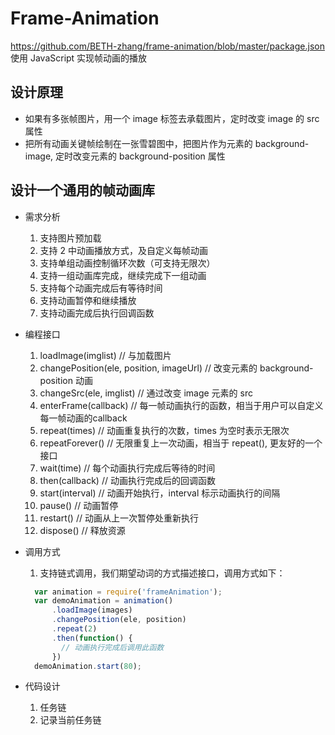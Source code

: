 # Frame-Animation

https://github.com/BETH-zhang/frame-animation/blob/master/package.json
使用 JavaScript 实现帧动画的播放

## 设计原理

* 如果有多张帧图片，用一个 image 标签去承载图片，定时改变 image 的 src 属性
* 把所有动画关键帧绘制在一张雪碧图中，把图片作为元素的 background-image, 定时改变元素的 background-position 属性

## 设计一个通用的帧动画库

* 需求分析

  1. 支持图片预加载
  2. 支持 2 中动画播放方式，及自定义每帧动画
  3. 支持单组动画控制循环次数（可支持无限次）
  4. 支持一组动画库完成，继续完成下一组动画
  5. 支持每个动画完成后有等待时间
  6. 支持动画暂停和继续播放
  7. 支持动画完成后执行回调函数

* 编程接口

  1. loadImage(imglist) // 与加载图片
  2. changePosition(ele, position, imageUrl) // 改变元素的 background-position 动画
  3. changeSrc(ele, imglist) // 通过改变 image 元素的 src
  4. enterFrame(callback) // 每一帧动画执行的函数，相当于用户可以自定义每一帧动画的callback
  5. repeat(times) // 动画重复执行的次数，times 为空时表示无限次
  6. repeatForever() // 无限重复上一次动画，相当于 repeat(), 更友好的一个接口
  7. wait(time) // 每个动画执行完成后等待的时间
  8. then(callback) // 动画执行完成后的回调函数
  9. start(interval) // 动画开始执行，interval 标示动画执行的间隔
  10. pause() // 动画暂停
  11. restart() // 动画从上一次暂停处重新执行
  12. dispose() // 释放资源

* 调用方式

  1. 支持链式调用，我们期望动词的方式描述接口，调用方式如下：
  ```js
    var animation = require('frameAnimation');
    var demoAnimation = animation()
        .loadImage(images)
        .changePosition(ele, position)
        .repeat(2)
        .then(function() {
          // 动画执行完成后调用此函数
        })
    demoAnimation.start(80);
  ```

* 代码设计

  1. 任务链
  2. 记录当前任务链